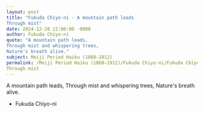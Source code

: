 ```yaml
---
layout: post
title: "Fukuda Chiyo-ni - A mountain path leads 
Through mist"
date: 2024-12-28 12:00:00 -0000
author: Fukuda Chiyo-ni
quote: "A mountain path leads, 
Through mist and whispering trees, 
Nature's breath alive."
subject: Meiji Period Haiku (1868–1912)
permalink: /Meiji Period Haiku (1868–1912)/Fukuda Chiyo-ni/Fukuda Chiyo-ni - A mountain path leads 
Through mist
---
```


A mountain path leads, 
Through mist and whispering trees, 
Nature's breath alive.

- Fukuda Chiyo-ni
